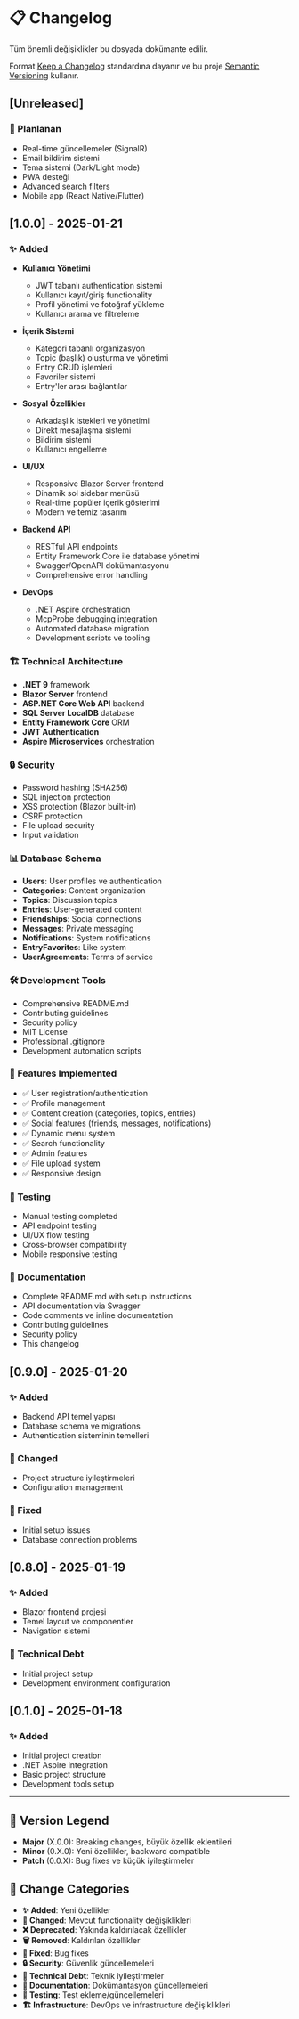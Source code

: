 # 📋 Changelog

Tüm önemli değişiklikler bu dosyada dokümante edilir.

Format [Keep a Changelog](https://keepachangelog.com/en/1.0.0/) standardına dayanır ve bu proje [Semantic Versioning](https://semver.org/spec/v2.0.0.html) kullanır.

## [Unreleased]

### 🎯 Planlanan
- Real-time güncellemeler (SignalR)
- Email bildirim sistemi
- Tema sistemi (Dark/Light mode)
- PWA desteği
- Advanced search filters
- Mobile app (React Native/Flutter)

## [1.0.0] - 2025-01-21

### ✨ Added
- **Kullanıcı Yönetimi**
  - JWT tabanlı authentication sistemi
  - Kullanıcı kayıt/giriş functionality
  - Profil yönetimi ve fotoğraf yükleme
  - Kullanıcı arama ve filtreleme

- **İçerik Sistemi**
  - Kategori tabanlı organizasyon
  - Topic (başlık) oluşturma ve yönetimi
  - Entry CRUD işlemleri
  - Favoriler sistemi
  - Entry'ler arası bağlantılar

- **Sosyal Özellikler**
  - Arkadaşlık istekleri ve yönetimi
  - Direkt mesajlaşma sistemi
  - Bildirim sistemi
  - Kullanıcı engelleme

- **UI/UX**
  - Responsive Blazor Server frontend
  - Dinamik sol sidebar menüsü
  - Real-time popüler içerik gösterimi
  - Modern ve temiz tasarım

- **Backend API**
  - RESTful API endpoints
  - Entity Framework Core ile database yönetimi
  - Swagger/OpenAPI dokümantasyonu
  - Comprehensive error handling

- **DevOps**
  - .NET Aspire orchestration
  - McpProbe debugging integration
  - Automated database migration
  - Development scripts ve tooling

### 🏗️ Technical Architecture
- **.NET 9** framework
- **Blazor Server** frontend
- **ASP.NET Core Web API** backend
- **SQL Server LocalDB** database
- **Entity Framework Core** ORM
- **JWT Authentication**
- **Aspire Microservices** orchestration

### 🔒 Security
- Password hashing (SHA256)
- SQL injection protection
- XSS protection (Blazor built-in)
- CSRF protection
- File upload security
- Input validation

### 📊 Database Schema
- **Users**: User profiles ve authentication
- **Categories**: Content organization
- **Topics**: Discussion topics
- **Entries**: User-generated content
- **Friendships**: Social connections
- **Messages**: Private messaging
- **Notifications**: System notifications
- **EntryFavorites**: Like system
- **UserAgreements**: Terms of service

### 🛠️ Development Tools
- Comprehensive README.md
- Contributing guidelines
- Security policy
- MIT License
- Professional .gitignore
- Development automation scripts

### 📱 Features Implemented
- ✅ User registration/authentication
- ✅ Profile management
- ✅ Content creation (categories, topics, entries)
- ✅ Social features (friends, messages, notifications)
- ✅ Dynamic menu system
- ✅ Search functionality
- ✅ Admin features
- ✅ File upload system
- ✅ Responsive design

### 🧪 Testing
- Manual testing completed
- API endpoint testing
- UI/UX flow testing
- Cross-browser compatibility
- Mobile responsive testing

### 📖 Documentation
- Complete README.md with setup instructions
- API documentation via Swagger
- Code comments ve inline documentation
- Contributing guidelines
- Security policy
- This changelog

## [0.9.0] - 2025-01-20

### ✨ Added
- Backend API temel yapısı
- Database schema ve migrations
- Authentication sisteminin temelleri

### 🔄 Changed
- Project structure iyileştirmeleri
- Configuration management

### 🐛 Fixed
- Initial setup issues
- Database connection problems

## [0.8.0] - 2025-01-19

### ✨ Added
- Blazor frontend projesi
- Temel layout ve componentler
- Navigation sistemi

### 🔧 Technical Debt
- Initial project setup
- Development environment configuration

## [0.1.0] - 2025-01-18

### ✨ Added
- Initial project creation
- .NET Aspire integration
- Basic project structure
- Development tools setup

---

## 🔖 Version Legend

- **Major** (X.0.0): Breaking changes, büyük özellik eklentileri
- **Minor** (0.X.0): Yeni özellikler, backward compatible
- **Patch** (0.0.X): Bug fixes ve küçük iyileştirmeler

## 📝 Change Categories

- **✨ Added**: Yeni özellikler
- **🔄 Changed**: Mevcut functionality değişiklikleri  
- **❌ Deprecated**: Yakında kaldırılacak özellikler
- **🗑️ Removed**: Kaldırılan özellikler
- **🐛 Fixed**: Bug fixes
- **🔒 Security**: Güvenlik güncellemeleri
- **🔧 Technical Debt**: Teknik iyileştirmeler
- **📖 Documentation**: Dokümantasyon güncellemeleri
- **🧪 Testing**: Test ekleme/güncellemeleri
- **🏗️ Infrastructure**: DevOps ve infrastructure değişiklikleri